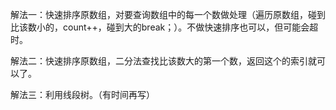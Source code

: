 解法一：快速排序原数组，对要查询数组中的每一个数做处理（遍历原数组，碰到比该数小的，count++，碰到大的break；）。不做快速排序也可以，但可能会超时。

解法二：快速排序原数组，二分法查找比该数大的第一个数，返回这个的索引就可以了。

解法三：利用线段树。（有时间再写）
